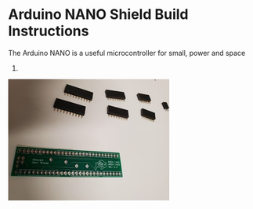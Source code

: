 # Arduino NANO Shield Build Instructions

The Arduino NANO is a useful microcontroller for small, power and space 

1. 

![Figure 1.1](https://github.com/WindsorHSRobotics/2021_Rocket_Lab/blob/main/Images/Figure_1.1.jpg?raw=true)
